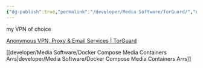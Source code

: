 ```yaml
---
{"dg-publish":true,"permalink":"/developer/Media Software/TorGuard/","noteIcon":""}
---
```


my VPN of choice

[Anonymous VPN, Proxy & Email Services | TorGuard](https://torguard.net/)

[[developer/Media Software/Docker Compose Media Containers Arrs\|developer/Media Software/Docker Compose Media Containers Arrs]]